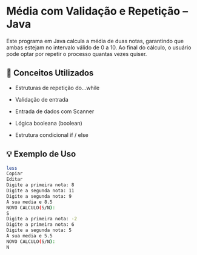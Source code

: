 # Média com Validação e Repetição – Java
Este programa em Java calcula a média de duas notas, garantindo que ambas estejam no intervalo válido de 0 a 10. Ao final do cálculo, o usuário pode optar por repetir o processo quantas vezes quiser.

## 🧠 Conceitos Utilizados
- Estruturas de repetição do...while

- Validação de entrada

- Entrada de dados com Scanner

- Lógica booleana (boolean)

- Estrutura condicional if / else

## 💡 Exemplo de Uso
```` bash
less
Copiar
Editar
Digite a primeira nota: 8
Digite a segunda nota: 11
Digite a segunda nota: 9
A sua media e 8.5
NOVO CALCULO(S/N): 
S
Digite a primeira nota: -2
Digite a primeira nota: 6
Digite a segunda nota: 5
A sua media e 5.5
NOVO CALCULO(S/N): 
N
